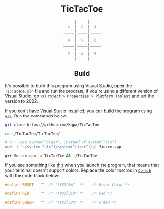<div align="center">

# TicTacToe
  
```cpp
|     |
1  |  2  |  3
_____|_____|_____
|     |
4  |  5  |  6
_____|_____|_____
|     |
7  |  8  |  9
|     |
```
  
## Build
  
</div>

It's possible to build this program using Visual Studio, open the [`TicTacToe.sln`](/TicTacToe.sln) file and run the program. If you're using a different version of Visual Studio, go to `Project > Properties > Platform Toolest` and set the version to 2022. 

If you don't have Visual Studio installed, you can build the program using [`g++`](https://gcc.gnu.org/). Run the commands below:

```sh
git clone https://github.com/Kqpa/TicTacToe

cd ./TicTacToe/TicTacToe/

# G++ uses system("clear") instead of system("cls")
sed -i 's/system("cls")/system("clear")/g' Source.cpp

g++ Source.cpp -o TicTacToe && ./TicTacToe
```
 
If you see something like [this](https://cdn.discordapp.com/attachments/711225037738213446/944892974012198932/unknown.png) when you launch the program, that means that your terminal doesn't support colors. Replace the color macros in [`Core.h`](/TicTacToe/Core.hpp) with the code block below: 

```cpp
#define RESET   ""  /* "\033[0m"  */	/* Reset Color */

#define RED     ""  /* "\033[31m" */	/* Red */

#define GREEN   ""  /* "\033[32m" */	/* Green */
```
